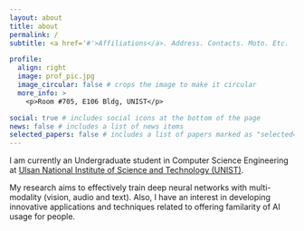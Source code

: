 ```yaml
---
layout: about
title: about
permalink: /
subtitle: <a href='#'>Affiliations</a>. Address. Contacts. Moto. Etc.

profile:
  align: right
  image: prof_pic.jpg
  image_circular: false # crops the image to make it circular
  more_info: >
    <p>Room #705, E106 Bldg, UNIST</p>

social: true # includes social icons at the bottom of the page
news: false # includes a list of news items
selected_papers: false # includes a list of papers marked as "selected={true}"
---
```


<!-- I am currently a M.S. student advised by Prof. [Taehwan Kim](https://sites.google.com/view/taehwankim), in [Machine Learning, Vision & Language LAB (MVLLAB)](https://sites.google.com/view/mvllab) at [Ulsan National Institute of Science and Technology (UNIST)](https://www.unist.ac.kr/). Previously, I earned my B.S. degree from the Computer Science Engineering department at UNIST (Feb. 2025). -->

I am currently an Undergraduate student in Computer Science Engineering at [Ulsan National Institute of Science and Technology (UNIST)](https://www.unist.ac.kr/).

My research aims to effectively train deep neural networks with multi-modality (vision, audio and text). Also, I have an interest in developing innovative applications and techniques related to offering familarity of AI usage for people.
